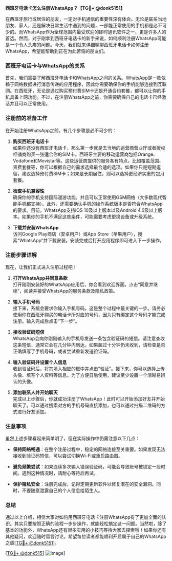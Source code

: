 **西班牙电话卡怎么注册WhatsApp？【TG💪+ @donk5151】**

在西班牙旅行或居住的朋友，一定对手机通信的重要性深有体会。无论是联系当地朋友、家人，还是解决日常生活中遇到的问题，一部能正常使用的手机都是必不可少的。而WhatsApp作为全球范围内最受欢迎的即时通讯软件之一，更是许多人的首选。然而，对于刚拿到西班牙电话卡的新手来说，如何顺利注册WhatsApp可能是一个令人头疼的问题。今天，我们就来详细聊聊西班牙电话卡如何注册WhatsApp，希望能帮助到正在为此苦恼的朋友们。

### 西班牙电话卡与WhatsApp的关系

首先，我们需要了解西班牙电话卡和WhatsApp之间的关系。WhatsApp是一款依赖于网络数据进行消息传递的应用程序，因此你需要确保你的手机能够连接到互联网。在西班牙，无论是通过购买预付费SIM卡还是开通合约套餐，都可以让你的手机具备上网功能。不过，在注册WhatsApp之前，你需要确保自己的电话卡已经激活并且可以正常使用。

### 注册前的准备工作

在开始注册WhatsApp之前，有几个步骤是必不可少的：

1. **购买西班牙电话卡**  
   如果你还没有西班牙电话卡，那么第一步就是去当地的运营商营业厅或者授权经销商购买一张适合你的SIM卡。西班牙主要的移动运营商包括Orange、Vodafone和Movistar等。这些运营商提供的服务各有特点，比如覆盖范围、资费套餐等，你可以根据自己的需求选择最合适的选项。如果你只是短期逗留，建议选择预付费SIM卡；如果是长期居住，则可以选择更经济实惠的包月套餐。

2. **检查手机兼容性**  
   确保你的手机支持国际漫游功能，并且可以正常使用GSM网络（大多数现代智能手机都支持）。此外，还需要确认手机的操作系统版本是否符合WhatsApp的要求。目前，WhatsApp支持iOS 10及以上版本以及Android 4.0及以上版本。如果你的手机不满足这些条件，可能需要考虑更换设备或升级系统。

3. **下载并安装WhatsApp**  
   访问Google Play商店（安卓用户）或App Store（苹果用户），搜索“WhatsApp”并下载安装。安装完成后打开应用程序即可进入下一步操作。

### 注册步骤详解

现在，让我们正式进入注册过程吧！

1. **打开WhatsApp并同意条款**  
   打开刚刚安装好的WhatsApp应用后，你会看到欢迎界面。点击“同意并继续”，阅读并接受WhatsApp的服务条款及隐私政策。

2. **输入手机号码**  
   接下来，系统会要求你输入手机号码。这是整个过程中最关键的一步。请务必使用你在西班牙购买的电话卡所对应的号码，因为只有绑定这个号码才能完成注册。输入完成后点击“下一步”。

3. **接收验证码短信**  
   WhatsApp会向你刚刚输入的手机号发送一条包含验证码的短信。请注意查收这条短信，通常它会在几分钟内到达。如果超过十分钟仍未收到，请检查是否正确填写了手机号码，或者尝试重新发送验证码。

4. **输入验证码并设置个人信息**  
   收到验证码后，将其填入相应的框中并点击“验证”。接下来，你可以选择上传头像、填写个人资料等信息。为了方便日后使用，建议至少设置一个清晰易辨认的头像。

5. **添加联系人并开始聊天**  
   完成以上步骤后，你就成功注册了WhatsApp！此时可以开始添加好友并开始聊天了。可以通过搜索对方的手机号码直接添加，也可以通过扫描二维码的方式进行好友添加。

### 注意事项

虽然上述步骤看起来简单明了，但在实际操作中仍需注意以下几点：

- **保持网络畅通**：在整个注册过程中，稳定的网络连接至关重要。如果发现无法接收到验证码短信，可以尝试切换Wi-Fi或重启路由器。
  
- **避免频繁尝试**：如果连续多次输入错误验证码，可能会导致账号被锁定一段时间。遇到这种情况时，请耐心等待后再试。

- **保护隐私安全**：注册完成后，记得定期更新软件以修复潜在的安全漏洞。同时，不要随意泄露自己的个人信息给陌生人。

### 总结

通过以上介绍，相信大家对如何用西班牙电话卡注册WhatsApp有了更加全面的认识。其实只要按照正确的流程一步步操作，就能轻松搞定这一问题。当然啦，除了基本的功能外，WhatsApp还有很多实用的小技巧等待大家去探索哦！如果你还有其他疑问，欢迎随时留言讨论。希望每位读者都能顺利开启属于自己的WhatsApp之旅[[TG💪+ @donk5151](https://t.me/s/donk5151)]。

[[TG💪+ @donk5151](https://t.me/s/donk5151) ![Image](https://i.postimg.cc/rwNCRYN7/Snipaste-2025-04-30-17-27-05.png)]